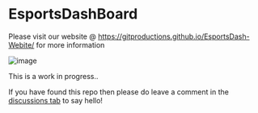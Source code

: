 # EsportsDashBoard

Please visit our website @ https://gitproductions.github.io/EsportsDash-Webite/ for more information

![image](https://github.com/user-attachments/assets/37ab52fa-30df-44b6-b57e-abd5480d13f1)


This is a work in progress.. 

If you have found this repo then please do leave a comment in the [discussions tab](https://github.com/GitProductions/EsportsDashBoard/discussions) to say hello!




